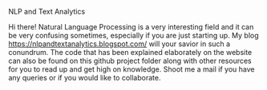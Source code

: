 NLP and Text Analytics

Hi there! 
Natural Language Processing is a very interesting field and it can be very confusing sometimes, especially if you are just starting up. 
My blog https://nlpandtextanalytics.blogspot.com/ will your savior in such a conundrum. The code that has been explained elaborately on the website can also be found on this github project folder along with other resources for you to read up and get high on knowledge. 
Shoot me a mail if you have any queries or if you would like to collaborate.
